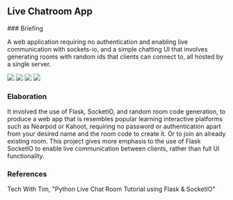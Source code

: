 <h2 class="title">  Live Chatroom App
</h2>
### Briefing
<p class="briefing">
A web application requiring no authentication and enabling live communication with sockets-io, and a simple chatting UI that involves generating rooms with random ids that clients can connect to, all hosted by a single server.
<br>
<!-- Date Started:  -->
</p>

<div id="main_image">
    <img src="data/PYTHON/web_chat_app/resources/web_chat_app_res_1.png"/>
    <img src="data/PYTHON/web_chat_app/resources/web_chat_app_code_1.png"/>
    <img src="data/PYTHON/web_chat_app/resources/web_chat_app_code_2.png"/>
    <img src="data/PYTHON/web_chat_app/resources/web_chat_app_code_4.png"/>

</div>



### Elaboration
<p class="elaboration">
It involved the use of Flask, SocketIO, and random room code generation, to produce a  web app that is resembles popular learning interactive platforms such as Nearpod or Kahoot, requiring no password or authentication apart from your desired name and the room code to create it. Or to join an already existing room. This project gives more emphasis to the use of Flask SocketIO to enable live communication between clients, rather than full UI functionality.
</p>

###  References
<p class="references">
    Tech With Tim, "Python Live Chat Room Tutorial using Flask & SocketIO"
</p>